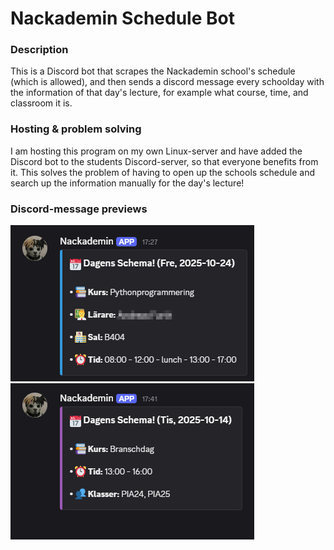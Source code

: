 # Nackademin Schedule Bot

### Description
This is a Discord bot that scrapes the Nackademin
school's schedule (which is allowed), and then 
sends a discord message every schoolday with 
the information of that day's lecture, for example what 
course, time, and classroom it is.

### Hosting & problem solving
I am hosting this program on my own Linux-server
and have added the Discord bot to the students
Discord-server, so that everyone benefits from it.
This solves the problem of having to open up the
schools schedule and search up the information
manually for the day's lecture!

### Discord-message previews
![discord message 1](previews/image1.png)
![discord message 2](previews/image2.jpg)